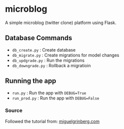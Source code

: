 # microblog
A simple microblog (twitter clone) platform using Flask.

## Database Commands
- `db_create.py` : Create database
- `db_migrate.py` : Create migrations for model changes
- `db_updgrade.py` : Run the migrations
- `db_downgrade.py` : Rollback a migratioin

## Running the app
- `run.py` : Run the app with `DEBUG=True`
- `run_prod.py` : Run the app with `DEBUG=False`

### Source
Followed the tutorial from: [miguelgrinberg.com](http://blog.miguelgrinberg.com/post/the-flask-mega-tutorial-part-i-hello-world/)
